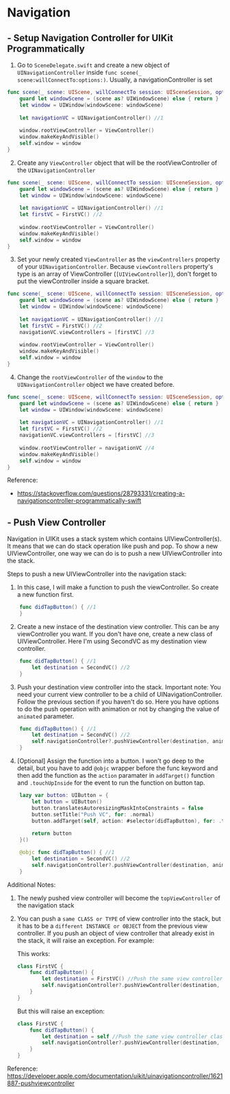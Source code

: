 #  Navigation

## - Setup Navigation Controller for UIKit Programmatically
1. Go to `SceneDelegate.swift` and create a new object of `UINavigationController` inside `func scene(_ scene:willConnectTo:options:)`. Usually, a navigationController is set 
```swift
func scene(_ scene: UIScene, willConnectTo session: UISceneSession, options connectionOptions: UIScene.ConnectionOptions) {
    guard let windowScene = (scene as? UIWindowScene) else { return }
    let window = UIWindow(windowScene: windowScene)
    
    let navigationVC = UINavigationController() //1
    
    window.rootViewController = ViewController()
    window.makeKeyAndVisible()
    self.window = window
}
```
2. Create any `ViewController` object that will be the rootViewController of the `UINavigationController`
```swift
func scene(_ scene: UIScene, willConnectTo session: UISceneSession, options connectionOptions: UIScene.ConnectionOptions) {
    guard let windowScene = (scene as? UIWindowScene) else { return }
    let window = UIWindow(windowScene: windowScene)
    
    let navigationVC = UINavigationController() //1
    let firstVC = FirstVC() //2
    
    window.rootViewController = ViewController()
    window.makeKeyAndVisible()
    self.window = window
}
```
3. Set your newly created `ViewController` as the `viewControllers` property of your `UINavigationController`. Because `viewControllers` property's type is an array of ViewController (`[UIViewController]`), don't forget to put the viewController inside a square bracket.
```swift
func scene(_ scene: UIScene, willConnectTo session: UISceneSession, options connectionOptions: UIScene.ConnectionOptions) {
    guard let windowScene = (scene as? UIWindowScene) else { return }
    let window = UIWindow(windowScene: windowScene)
    
    let navigationVC = UINavigationController() //1
    let firstVC = FirstVC() //2
    navigationVC.viewControllers = [firstVC] //3
    
    window.rootViewController = ViewController()
    window.makeKeyAndVisible()
    self.window = window
}
```
4. Change the `rootViewController` of the `window` to the `UINavigationController` object we have created before.
```swift
func scene(_ scene: UIScene, willConnectTo session: UISceneSession, options connectionOptions: UIScene.ConnectionOptions) {
    guard let windowScene = (scene as? UIWindowScene) else { return }
    let window = UIWindow(windowScene: windowScene)
    
    let navigationVC = UINavigationController() //1
    let firstVC = FirstVC() //2
    navigationVC.viewControllers = [firstVC] //3
    
    window.rootViewController = navigationVC //4
    window.makeKeyAndVisible()
    self.window = window
}
```

Reference:
- https://stackoverflow.com/questions/28793331/creating-a-navigationcontroller-programmatically-swift


## - Push View Controller
Navigation in UIKit uses a stack system which contains UIViewController(s). It means that we can do stack operation like push and pop. To show a new UIViewController, one way we can do is to push a new UIViewController into the stack. 

Steps to push a new UIViewController into the navigation stack:
1. In this case, I will make a function to push the viewController. So create a new function first. 
```swift
    func didTapButton() { //1
    }
``` 

2. Create a new instace of the destination view controller. This can be any viewController you want. If you don't have one, create a new class of UIViewController. Here I'm using SecondVC as my destination view controller.
```swift
    func didTapButton() { //1
        let destination = SecondVC() //2
    }
``` 

3. Push your destination view controller into the stack. Important note: You need your current view controller to be a child of UINavigationController. Follow the previous section if you haven't do so. Here you have options to do the push operation with animation or not by changing the value of `animated` parameter.
```swift
    func didTapButton() { //1
        let destination = SecondVC() //2
        self.navigationController?.pushViewController(destination, animated: true) //3
    }
```

4. [Optional] Assign the function into a button. I won't go deep to the detail, but you have to add `@objc` wrapper before the func keyword and then add the function as the `action` paramater in `addTarget()` function and `.touchUpInside` for the event to run the function on button tap.
```swift
    lazy var button: UIButton = {
        let button = UIButton()
        button.translatesAutoresizingMaskIntoConstraints = false
        button.setTitle("Push VC", for: .normal)
        button.addTarget(self, action: #selector(didTapButton), for: .touchUpInside)
        
        return button
    }()

    @objc func didTapButton() { //1
        let destination = SecondVC() //2
        self.navigationController?.pushViewController(destination, animated: true) //3
    }
```

Additional Notes:
1. The newly pushed view controller will become the `topViewController` of the navigation stack
2. You can push a `same CLASS or TYPE` of view controller into the stack, but it has to be a `different INSTANCE or OBJECT` from the previous view controller. If you push an object of view controller that already exist in the stack, it will raise an exception. For example:
    
    This works:
    ```swift
    class FirstVC {
        func didTapButton() {
            let destination = FirstVC() //Push the same view controller class, but different object into the stack. 
            self.navigationController?.pushViewController(destination, animated: true)
        }
    }
    ```
    But this will raise an exception:
    ```swift
    class FirstVC {
        func didTapButton() {
            let destination = self //Push the same view controller class and object into the stack, assuming that object of this FirstVC is already exist in the stack
            self.navigationController?.pushViewController(destination, animated: true)
        }
    }
    ```
    
Reference:
https://developer.apple.com/documentation/uikit/uinavigationcontroller/1621887-pushviewcontroller

